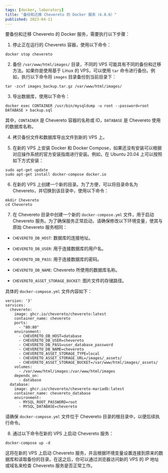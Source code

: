 ```yaml
---
tags: [docker, laboratory]
title: "备份和迁移 Chevereto 的 Docker 服务（4.0.6）"
published: 2023-04-11
---
```


要备份和迁移 Chevereto 的 Docker 服务，需要执行以下步骤：

1. 停止正在运行的 Chevereto 容器，使用以下命令：

```shell
docker stop chevereto
```

2. 备份 `/var/www/html/images/` 目录，不同的 VPS 可能具有不同的备份和迁移方法。如果你是使用基于 Linux 的 VPS，可以使用 `tar` 命令进行备份。例如，执行以下命令将 `images` 目录备份到当前目录下：

```shell
tar -zcvf images_backup.tar.gz /var/www/html/images/
```

3. 导出数据库，使用以下命令：

```shell
docker exec CONTAINER /usr/bin/mysqldump -u root --password=root DATABASE > backup.sql
```

其中，`CONTAINER` 是 Chevereto 容器的名称或 ID，`DATABASE` 是 Chevereto 使用的数据库名称。

4. 拷贝备份文件和数据库导出文件到新的 VPS 上。

6. 在新的 VPS 上安装 Docker 和 Docker Compose，如果还没有安装可以根据对应操作系统的官方安装指南进行安装。例如，在 Ubuntu 20.04 上可以按照如下方式安装：

```shell
sudo apt-get update
sudo apt-get install docker-compose docker.io
```

6. 在新的 VPS 上创建一个新的目录。为了方便，可以将目录命名为 Chevereto，并切换到该目录中，使用以下命令：

```shell
mkdir Chevereto
cd Chevereto
```

7. 在 Chevereto 目录中创建一个新的 `docker-compose.yml` 文件，用于启动 Chevereto 服务。为了确保服务正常启动，请确保修改以下环境变量，使其与原始 Chevereto 服务相同：

- `CHEVERETO_DB_HOST`: 数据库的连接地址。

- `CHEVERETO_DB_USER`: 用于连接数据库的用户名。

- `CHEVERETO_DB_PASS`: 用于连接数据库的密码。

- `CHEVERETO_DB_NAME`: Chevereto 所使用的数据库名称。

- `CHEVERETO_ASSET_STORAGE_BUCKET`: 图片文件的存储路径。

具体的 `docker-compose.yml` 文件内容如下：

```shell
version: '3'
services:
  chevereto:
    image: ghcr.io/chevereto/chevereto:latest
    container_name: chevereto
    ports:
      - "80:80"
    environment:
      - CHEVERETO_DB_HOST=database
      - CHEVERETO_DB_USER=chevereto
      - CHEVERETO_DB_PASS=user_database_password
      - CHEVERETO_DB_NAME=chevereto
      - CHEVERETO_ASSET_STORAGE_TYPE=local
      - CHEVERETO_ASSET_STORAGE_URL=/images/_assets/
      - CHEVERETO_ASSET_STORAGE_BUCKET=/var/www/html/images/_assets/
    volumes:
      - /var/www/html/images:/var/www/html/images
    depends_on:
      - database
  database:
    image: ghcr.io/chevereto/chevereto-mariadb:latest
    container_name: chevereto_database
    environment:
      - MYSQL_ROOT_PASSWORD=root
      - MYSQL_DATABASE=chevereto
```

请确保 `docker-compose.yml` 文件位于 Chevereto 目录的根目录中，以便后续执行命令。

8. 通过以下命令在新的 VPS 上启动 Chevereto 服务：

```shell
docker-compose up -d
```

这将在新的 VPS 上启动 Chevereto 服务，并且根据环境变量设置连接到原来的数据库和读取备份的目录。在这之后，你可以通过浏览器访问新的 VPS 的 IP 地址或域名来检查 Chevereto 服务是否正常工作。